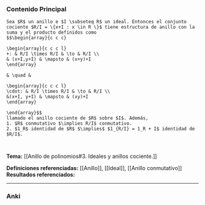 ### Contenido Principal

```ad-theorem
Sea $R$ un anillo e $I \subseteq R$ un ideal. Entonces el conjunto cociente $R/I = \{x+I : x \in R \}$ tiene estructura de anillo con la suma y el producto definidos como
$$\begin{array}{c c c}

\begin{array}{c c c l}
+: & R/I \times R/I & \to & R/I \\
& (x+I,y+I) & \mapsto & (x+y)+I
\end{array}

& \quad &

\begin{array}{c c c l}
\cdot: & R/I \times R/I & \to & R/I \\
&(x+I, y+I) & \mapsto & (xy)+I
\end{array}

\end{array}$$
llamado el anillo cociente de $R$ sobre $I$. Además,
1. $R$ conmutativo $\implies R/I$ conmutativo.
2. $1_R$ identidad de $R$ $\implies$ $1_{R/I} = 1_R + I$ identidad de $R/I$.
```

```ad-proof


```

**Tema:** [[Anillo de polinomios#3. Ideales y anillos cociente.]]

**Definiciones referenciadas:** [[Anillo]], [[Ideal]], [[Anillo conmutativo]]
**Resultados referenciados:**

---
### Anki

